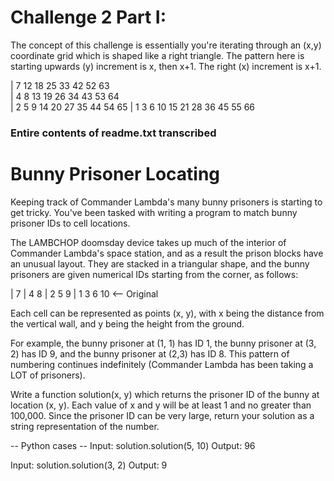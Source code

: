 # Challenge 2 Part I:
The concept of this challenge is essentially you're iterating through an (x,y) coordinate grid which is shaped like a right triangle. The pattern here is starting upwards (y) increment is x, then x+1. The right (x) increment is x+1.

 
| 7   12  18  25   33   42   52   63   
| 4   8   13  19   26   34   43   53   64   
| 2   5   9   14   20   27   35   44   54   65
| 1   3   6   10   15   21   28   36   45   55   66




### Entire contents of readme.txt transcribed
Bunny Prisoner Locating
=======================

Keeping track of Commander Lambda's many bunny prisoners is starting to get tricky. You've been tasked with writing a program to match bunny prisoner IDs to cell locations.

The LAMBCHOP doomsday device takes up much of the interior of Commander Lambda's space station, and as a result the prison blocks have an unusual layout. They are stacked in a triangular shape, and the bunny prisoners are given numerical IDs starting from the corner, as follows:

| 7
| 4 8
| 2 5 9
| 1 3 6 10 <-- Original

Each cell can be represented as points (x, y), with x being the distance from the vertical wall, and y being the height from the ground. 

For example, the bunny prisoner at (1, 1) has ID 1, the bunny prisoner at (3, 2) has ID 9, and the bunny prisoner at (2,3) has ID 8. This pattern of numbering continues indefinitely (Commander Lambda has been taking a LOT of prisoners). 

Write a function solution(x, y) which returns the prisoner ID of the bunny at location (x, y). Each value of x and y will be at least 1 and no greater than 100,000. Since the prisoner ID can be very large, return your solution as a string representation of the number.


-- Python cases -- 
Input:
solution.solution(5, 10)
Output:
    96

Input:
solution.solution(3, 2)
Output:
    9